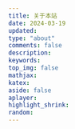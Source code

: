 ```yaml
---
title: 关于本站
date: 2024-03-19
updated:
type: "about"
comments: false
description:
keywords:
top_img: false
mathjax:
katex:
aside: false
aplayer:
highlight_shrink:
random:
---
```

